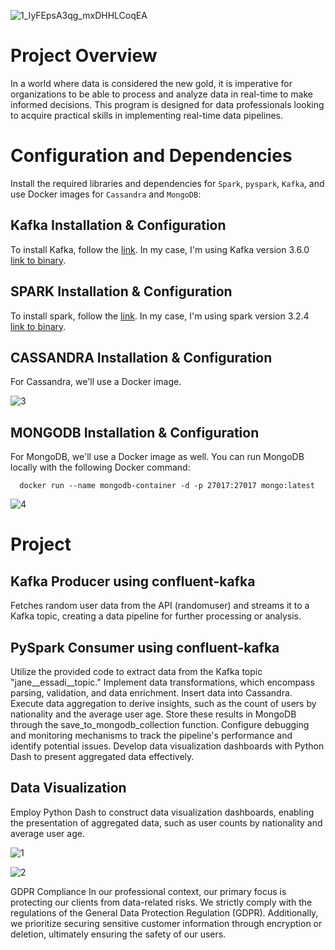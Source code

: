 

![1_IyFEpsA3qg_mxDHHLCoqEA](https://github.com/azemoure-1/kafka-pyspark/assets/113553607/1cc93298-b8db-495b-ab43-dbd61a388eda)





# Project Overview
In a world where data is considered the new gold, it is imperative for organizations to be able to process and analyze data in real-time to make informed decisions. This program is designed for data professionals looking to acquire practical skills in implementing real-time data pipelines.

# Configuration and Dependencies
Install the required libraries and dependencies for `Spark`, `pyspark`, `Kafka`, and use Docker images for `Cassandra` and `MongoDB`:

## Kafka Installation & Configuration
To install Kafka, follow the [link](https://kafka.apache.org/downloads). In my case, I'm using Kafka version 3.6.0 [link to binary](href="https://downloads.apache.org/kafka/3.6.0/kafka_2.12-3.6.0.tgz).

## SPARK Installation & Configuration
To install spark, follow the [link]([https://kafka.apache.org/downloads](https://phoenixnap.com/kb/install-spark-on-windows-10)). In my case, I'm using spark version 3.2.4 [link to binary](href="[https://downloads.apache.org/kafka/3.6.0/kafka_2.12-3.6.0.tgz](https://phoenixnap.com/kb/install-spark-on-windows-10)).


## CASSANDRA Installation & Configuration
For Cassandra, we'll use a Docker image.



![3](https://github.com/azemoure-1/kafka-pyspark/assets/113553607/532a7ecf-d832-4b46-a97c-78341def545e)





## MONGODB Installation & Configuration
For MongoDB, we'll use a Docker image as well. You can run MongoDB locally with the following Docker command:
  ```shell
    docker run --name mongodb-container -d -p 27017:27017 mongo:latest
  ````


![4](https://github.com/azemoure-1/kafka-pyspark/assets/113553607/9e3e63a7-931a-49eb-a8a2-be0ff2c38b70)



# Project
## Kafka Producer using confluent-kafka
Fetches random user data from the API (randomuser) and streams it to a Kafka topic, creating a data pipeline for further processing or analysis.

## PySpark Consumer using confluent-kafka
Utilize the provided code to extract data from the Kafka topic "jane__essadi__topic."
Implement data transformations, which encompass parsing, validation, and data enrichment.
Insert data into Cassandra.
Execute data aggregation to derive insights, such as the count of users by nationality and the average user age. Store these results in MongoDB through the save_to_mongodb_collection function.
Configure debugging and monitoring mechanisms to track the pipeline's performance and identify potential issues.
Develop data visualization dashboards with Python Dash to present aggregated data effectively.
## Data Visualization
Employ Python Dash to construct data visualization dashboards, enabling the presentation of aggregated data, such as user counts by nationality and average user age.

![1](https://github.com/azemoure-1/kafka-pyspark/assets/113553607/dc7e7f10-0536-40dd-8014-e61014eea9ce)



![2](https://github.com/azemoure-1/kafka-pyspark/assets/113553607/82988bcb-cddb-4011-93f2-b4066140a5c6)



GDPR Compliance In our professional context, our primary focus is protecting our clients from data-related risks. We strictly comply with the regulations of the General Data Protection Regulation (GDPR). Additionally, we prioritize securing sensitive customer information through encryption or deletion, ultimately ensuring the safety of our users.
